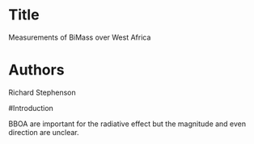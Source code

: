 # Title
Measurements of BiMass
over West Africa

# Authors
Richard Stephenson

#Introduction

BBOA are important for the radiative effect but the magnitude and even direction are unclear.